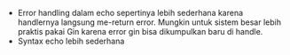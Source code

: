 - Error handling dalam echo sepertinya lebih sederhana karena handlernya langsung me-return error. Mungkin untuk sistem besar lebih praktis pakai Gin karena error gin bisa dikumpulkan baru di handle.
- Syntax echo lebih sederhana
